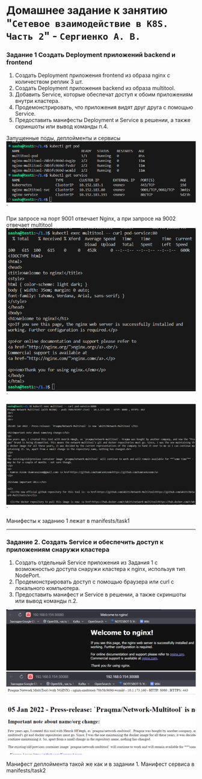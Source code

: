 # Домашнее задание к занятию "`Сетевое взаимодействие в K8S. Часть 2`" - `Сергиенко А. В.`

### Задание 1 Создать Deployment приложений backend и frontend
1. Создать Deployment приложения frontend из образа nginx с количеством реплик 3 шт.
2. Создать Deployment приложения backend из образа multitool.
3. Добавить Service, которые обеспечат доступ к обоим приложениям внутри кластера.
4. Продемонстрировать, что приложения видят друг друга с помощью Service.
5. Предоставить манифесты Deployment и Service в решении, а также скриншоты или вывод команды п.4.   

Запущенные поды, деплойменты и сервисы
![podservice](https://github.com/SashkaSer/kuber/blob/main/1.4/img/podservice.png)`  

При запросе на порт 9001 отвечает Nginx, а при запросе на 9002 отвечает multitool
![nginx](https://github.com/SashkaSer/kuber/blob/main/1.3/img/nginx.png)`  

![multitool](https://github.com/SashkaSer/kuber/blob/main/1.3/img/multitool.png)`

Манифесты к заданию 1 лежат в manifests/task1

---
### Задание 2. Создать Service и обеспечить доступ к приложениям снаружи кластера

1. Создать отдельный Service приложения из Задания 1 с возможностью доступа снаружи кластера к nginx, используя тип NodePort.
2. Продемонстрировать доступ с помощью браузера или curl с локального компьютера.
3. Предоставить манифест и Service в решении, а также скриншоты или вывод команды п.2.
  
![nginx](https://github.com/SashkaSer/kuber/blob/main/1.4/img/nginxnp.png)  
![multitool](https://github.com/SashkaSer/kuber/blob/main/1.4/img/multitoolnp.png)

Манифест деплоймента такой же как и в задании 1. Манифест сервиса в manifests/task2